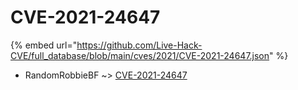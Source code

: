# CVE-2021-24647
{% embed url="https://github.com/Live-Hack-CVE/full_database/blob/main/cves/2021/CVE-2021-24647.json" %}

* RandomRobbieBF ~> [CVE-2021-24647](https://www.alice-snow.ru/2021/database/cve-2021-24647/cve-2021-24647-randomrobbiebf)